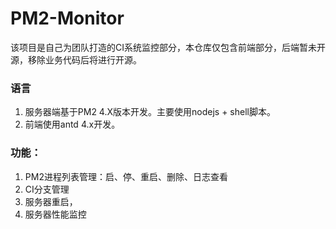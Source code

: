 # PM2-Monitor

该项目是自己为团队打造的CI系统监控部分，本仓库仅包含前端部分，后端暂未开源，移除业务代码后将进行开源。

### 语言
1. 服务器端基于PM2 4.X版本开发。主要使用nodejs + shell脚本。
1. 前端使用antd 4.x开发。

### 功能：
1. PM2进程列表管理：启、停、重启、删除、日志查看
2. CI分支管理
3. 服务器重启，
4. 服务器性能监控